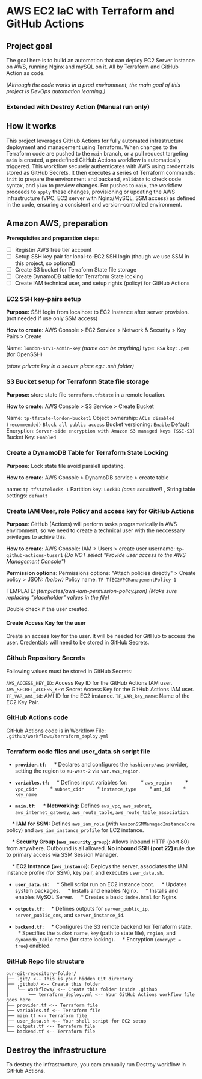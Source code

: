 # AWS EC2 IaC with Terraform and GitHub Actions

## Project goal

The goal here is to build an automation that can deploy EC2 Server instance on AWS, running Nginx and mySQL on it.
All by Terraform and GitHub Action as code.

*(Although the code works in a prod  environment, the main goal of this project is DevOps automation learning.)*

### Extended with Destroy Action (Manual run only)

## How it works

This project leverages GitHub Actions for fully automated infrastructure deployment and management using Terraform. When changes to the Terraform code are pushed to the `main` branch, or a pull request targeting `main` is created, a predefined GitHub Actions workflow is automatically triggered. This workflow securely authenticates with AWS using credentials stored as GitHub Secrets. It then executes a series of Terraform commands: `init` to prepare the environment and backend, `validate` to check code syntax, and `plan` to preview changes. For pushes to `main`, the workflow proceeds to `apply` these changes, provisioning or updating the AWS infrastructure (VPC, EC2 server with Nginx/MySQL, SSM access) as defined in the code, ensuring a consistent and version-controlled environment.

## Amazon AWS, preparation

**Prerequisites and preparation steps:**
- [ ] Register AWS free tier account
- [ ] Setup SSH key pair for  local-to-EC2 SSH login (though we use SSM in this project, so optional)
- [ ] Create S3 bucket for Terraform State file storage
- [ ] Create DynamoDB table for Terraform State locking
- [ ] Create IAM technical user, and setup rights (policy) for GitHub Actions

### EC2 SSH key-pairs setup

**Purpose:** 
SSH login from localhost to EC2 Instance after server provision. (not needed if use only SSM access)

**How to create:**
AWS Console > EC2 Service > Network & Security > Key Pairs > Create

Name: `london-srv1-admin-key` *(name can be anything)*
type: `RSA`
key: `.pem` (for OpenSSH)

*(store private key in a secure place eg.: .ssh folder)*
### S3 Bucket setup for Terraform State file storage

**Purpose:** 
store state file `terraform.tfstate` in a remote location.

**How to create:**
AWS Console > S3 Service > Create Bucket

Name: `tp-tfstate-london-bucket1`
Object ownership: `ACLs disabled (recommended)`
`Block all public access`
Bucket versioning: `Enable`
Default Encryption: `Server-side encryption with Amazon S3 managed keys (SSE-S3)`
Bucket Key: `Enabled`

### Create a DynamoDB Table for Terraform State Locking

**Purpose:**
Lock state file avoid paralell updating.

**How to create:**
AWS Console > DynamoDB service > create table

name: `tp-tfstatelocks-1`
Partition key: `LockID` *(case sensitive!)* , String
table settings: `default`

### Create IAM User, role Policy and access key for GitHub Actions

**Purpose**:
GitHub (Actions) will perform tasks programatically in AWS environment, so we need to create a technical user with the neccessary privileges to achive this.

**How to create:**
AWS Console: IAM > Users > create user
username: `tp-github-actions-tuser1`
*(Do NOT select "Provide user access to the AWS Management Console")*

**Permission options**:
Permissions options:  "Attach policies directly" > Create policy > JSON: *(below)*
Policy name: `TP-TfEC2VPCManagementPolicy-1`

TEMPLATE: *(templates/aws-iam-permission-policy.json)*
*(Make sure replacing "placeholder" values in the file)*

Double check if the user created.

#### Create Access Key for the user

Create an access key for the user. It will be needed for GitHub to access the user. 
Credentials will need to be stored in GitHub Secrets.

### Github Repository Secrets

Following values must be stored in GitHub Secrets:

`AWS_ACCESS_KEY_ID`: Access Key ID for the GitHub Actions IAM user.
`AWS_SECRET_ACCESS_KEY`: Secret Access Key for the GitHub Actions IAM user.
`TF_VAR_ami_id`: AMI ID for the EC2 instance.
`TF_VAR_key_name`: Name of the EC2 Key Pair.

### GitHub Actions code

GitHub Actions code is in Workflow File:
`.github/workflows/terraform_deploy.yml`

### Terraform code files and user_data.sh script file

* **`provider.tf`:**
    * Declares and configures the `hashicorp/aws` provider, setting the region to `eu-west-2` via `var.aws_region`.
* **`variables.tf`:**
    * Defines input variables for:
        * `aws_region` 
        * `vpc_cidr`
        * `subnet_cidr` 
        * `instance_type`
        * `ami_id` 
        * `key_name` 

* **`main.tf`:**
    * **Networking:** Defines `aws_vpc`, `aws_subnet`, `aws_internet_gateway`, `aws_route_table`, `aws_route_table_association`.

    * **IAM for SSM:** Defines `aws_iam_role` (with `AmazonSSMManagedInstanceCore` policy) and `aws_iam_instance_profile` for EC2 instance.

    * **Security Group (`aws_security_group`):** Allows inbound HTTP (port 80) from anywhere. Outbound is all allowed. **No inbound SSH (port 22) rule** due to primary access via SSM Session Manager.

    * **EC2 Instance (`aws_instance`):** Deploys the server, associates the IAM instance profile (for SSM), key pair, and executes `user_data.sh`.

* **`user_data.sh`:**
    * Shell script run on EC2 instance boot.
    * Updates system packages.
    * Installs and enables Nginx.
    * Installs and enables MySQL Server.
    * Creates a basic `index.html` for Nginx.

* **`outputs.tf`:**
    * Defines outputs for `server_public_ip`, `server_public_dns`, and `server_instance_id`.

* **`backend.tf`:**
    * Configures the S3 remote backend for Terraform state.
    * Specifies the `bucket` name, `key` (path to state file), `region`, and `dynamodb_table` name (for state locking).
    * Encryption (`encrypt = true`) enabled.


### GitHub Repo file structure

```
our-git-repository-folder/ 
├── .git/ <-- This is your hidden Git directory 
├── .github/ <-- Create this folder 
│   └── workflows/ <-- Create this folder inside .github 
│       └── terraform_deploy.yml <-- Your GitHub Actions workflow file goes here 
├── provider.tf <-- Terraform file 
├── variables.tf <-- Terraform file 
├── main.tf <-- Terraform file 
├── user_data.sh <-- Your shell script for EC2 setup 
├── outputs.tf <-- Terraform file 
└── backend.tf <-- Terraform file
```

## Destroy the infrastructure

To destroy the infrastructure, you cam amnually run Destroy workflow in GitHub Actions.


